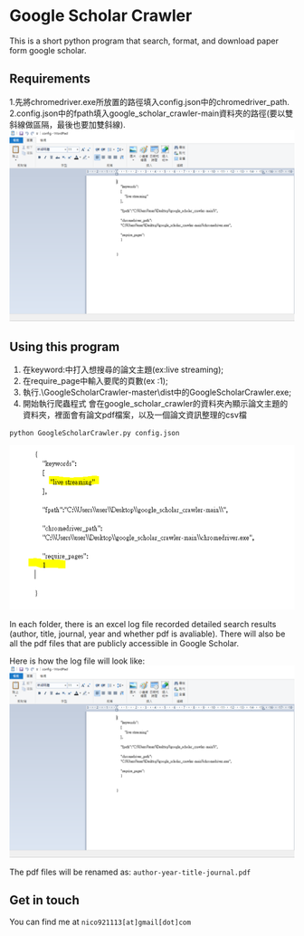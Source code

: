 # Google Scholar Crawler
This is a short python program that search, format, and download paper form google scholar.

## Requirements
1.先將chromedriver.exe所放置的路徑填入config.json中的chromedriver_path.  
2.config.json中的fpath填入google_scholar_crawler-main資料夾的路徑(要以雙斜線做區隔，最後也要加雙斜線).  
![log file sample](https://github.com/405520002/google_scholar_crawler/blob/main/gif1.PNG)



## Using this program
1. 在keyword:中打入想搜尋的論文主題(ex:live streaming);
2. 在require_page中輸入要爬的頁數(ex :1);
3. 執行.\\GoogleScholarCrawler-master\\dist中的GoogleScholarCrawler.exe;
4. 開始執行爬蟲程式 會在google_scholar_crawler的資料夾內顯示論文主題的資料夾，裡面會有論文pdf檔案，以及一個論文資訊整理的csv檔
```shell
python GoogleScholarCrawler.py config.json
```
![log file sample](https://github.com/405520002/google_scholar_crawler/blob/main/gif2.PNG)



In each folder, there is an excel log file recorded detailed search results (author, title, journal, year and whether pdf is avaliable).
There will also be all the pdf files that are publicly accessible in Google Scholar.

Here is how the log file will look like:
![log file sample](https://github.com/405520002/google_scholar_crawler/blob/main/gif1.PNG)

The pdf files will be renamed as:
`author-year-title-journal.pdf`


## Get in touch
You can find me at
`nico921113[at]gmail[dot]com`
